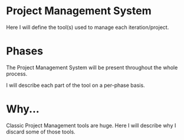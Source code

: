 # Project Management System

Here I will define the tool(s) used to manage each iteration/project.

# Phases

The Project Management System will be present throughout the whole process.  

I will describe each part of the tool on a per-phase basis.

# Why...

Classic Project Management tools are huge. Here I will describe why I discard some of those tools.
